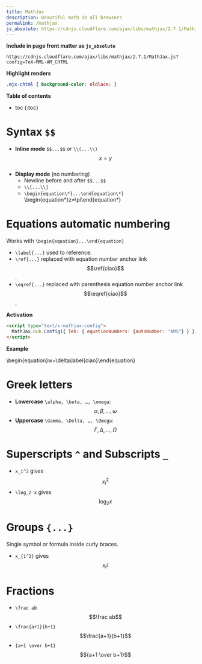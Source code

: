 ```yaml
---
title: MathJax
description: Beautiful math in all browsers
permalink: /mathjax
js_absolute: https://cdnjs.cloudflare.com/ajax/libs/mathjax/2.7.1/MathJax.js?config=TeX-MML-AM_CHTML
---
```


<script type="text/x-mathjax-config">
  MathJax.Hub.Config({ TeX: { equationNumbers: {autoNumber: "AMS"} } });
	MathJax.Hub.Queue(function () { document.querySelector("article").style.visibility = "initial"; });
</script>

<style>
article { visibility: hidden; }
.mjx-chtml { background-color: oldlace; }
</style>

**Include in page front matter as `js_absolute`**

```
https://cdnjs.cloudflare.com/ajax/libs/mathjax/2.7.1/MathJax.js?config=TeX-MML-AM_CHTML
```

**Highlight renders**

```css
.mjx-chtml { background-color: oldlace; }
```

**Table of contents**

* toc
{:toc}

# Syntax `$$`

- **Inline mode** `$$...$$` or `\\(...\\)` $$x=y$$.
- **Display mode** (no numbering)
	- Newline before and after `$$...$$`
	- `\\[...\\]`
	- `\begin{equation\*}...\end{equation\*}` \begin{equation\*}z=\pi\end{equation\*}

# Equations automatic numbering

Works with `\begin{equation}...\end{equation}`

- `\label{...}` used to reference.
- `\ref{...}` replaced with equation number anchor link $$\ref{ciao}$$.
- `\eqref{...}` replaced with parenthesis equation number anchor link $$\eqref{ciao}$$.

**Activation**

```html
<script type="text/x-mathjax-config">
  MathJax.Hub.Config({ TeX: { equationNumbers: {autoNumber: "AMS"} } });
</script>
```

**Example**

\begin{equation}w=\delta\label{ciao}\end{equation}

# Greek letters

- **Lowercase** `\alpha, \beta, …, \omega`: $$\alpha, \beta, …, \omega$$
- **Uppercase** `\Gamma, \Delta, …, \Omega`: $$\Gamma, \Delta, …, \Omega$$

# Superscripts `^` and Subscripts `_`

-	`x_i^2` gives $$x_i^2$$
- `\log_2 x` gives $$\log_2 x$$

# Groups `{...}`

Single symbol or formula inside curly braces.

- `x_{i^2}` gives $$x_{i^2}$$

# Fractions

- `\frac ab` $$\frac ab$$
- `\frac{a+1}{b+1}` $$\frac{a+1}{b+1}$$
- `{a+1 \over b+1}` $${a+1 \over b+1}$$
